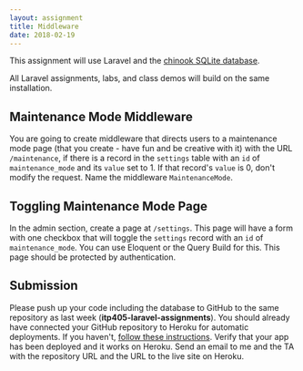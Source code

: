 ```yaml
---
layout: assignment
title: Middleware
date: 2018-02-19
---
```


This assignment will use Laravel and the [chinook SQLite database](http://www.sqlitetutorial.net/sqlite-sample-database/).

All Laravel assignments, labs, and class demos will build on the same installation.

## Maintenance Mode Middleware

You are going to create middleware that directs users to a maintenance mode page (that you create - have fun and be creative with it) with the URL `/maintenance`, if there is a record in the `settings` table with an `id` of `maintenance_mode` and its `value` set to 1. If that record's `value` is 0, don't modify the request. Name the middleware `MaintenanceMode`.

## Toggling Maintenance Mode Page

In the admin section, create a page at `/settings`. This page will have a form with one checkbox that will toggle the `settings` record with an `id` of `maintenance_mode`. You can use Eloquent or the Query Build for this. This page should be protected by authentication.

## Submission

Please push up your code including the database to GitHub to the same repository as last week (__itp405-laravel-assignments__). You should already have connected your GitHub repository to Heroku for automatic deployments. If you haven't, [follow these instructions](/tutorials/deploying-laravel-with-sqlite-to-heroku). Verify that your app has been deployed and it works on Heroku. Send an email to me and the TA with the repository URL and the URL to the live site on Heroku.
